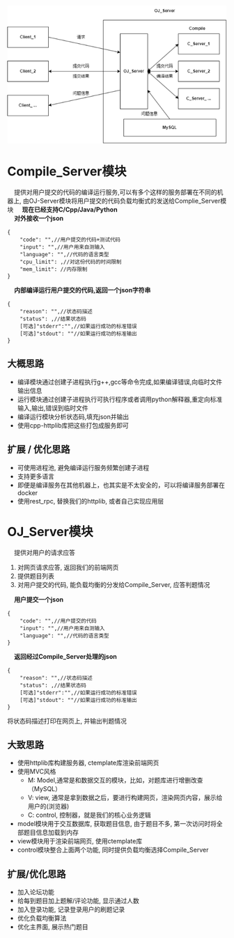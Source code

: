 ![概要](/img/OJ.png "项目概要")  
# Compile_Server模块  
&nbsp;&nbsp;&nbsp;&nbsp;提供对用户提交的代码的编译运行服务,可以有多个这样的服务部署在不同的机器上, 由OJ-Server模块将用户提交的代码负载均衡式的发送给Complie_Server模块
&nbsp;&nbsp;&nbsp;&nbsp;**现在已经支持C/Cpp/Java/Python**  
&nbsp;&nbsp;&nbsp;&nbsp;**对外接收一个json**
``` json5
{  
    "code": "",//用户提交的代码+测试代码
    "input": "",//用户用来自测输入
    "language": "",//代码的语言类型
    "cpu_limit": ,//对这份代码的时间限制  
    "mem_limit": //内存限制  
}
```
&nbsp;&nbsp;&nbsp;&nbsp;**内部编译运行用户提交的代码,返回一个json字符串**
``` json5
{  
    "reason": "",//状态码描述  
    "status": ,//结果状态码
    [可选]"stderr":"",//如果运行成功的标准错误  
    [可选]"stdout": ""//如果运行成功的标准输出  
}  
```
## 大概思路
- 编译模块通过创建子进程执行g++,gcc等命令完成,如果编译错误,向临时文件输出信息  
- 运行模块通过创建子进程执行可执行程序或者调用python解释器,重定向标准输入,输出,错误到临时文件  
- 编译运行模块分析状态码,填充json并输出  
- 使用cpp-httplib库把这些打包成服务即可
## 扩展 / 优化思路
- 可使用进程池, 避免编译运行服务频繁创建子进程
- 支持更多语言
- 即便是编译服务在其他机器上，也其实是不太安全的，可以将编译服务部署在docker
- 使用rest_rpc, 替换我们的httplib, 或者自己实现应用层
# OJ_Server模块
&nbsp;&nbsp;&nbsp;&nbsp;提供对用户的请求应答
1. 对网页请求应答, 返回我们的前端网页
2. 提供题目列表
3. 对用户提交的代码, 能负载均衡的分发给Compile_Server, 应答判题情况

&nbsp;&nbsp;&nbsp;&nbsp;**用户提交一个json**
``` json5
{  
    "code": "",//用户提交的代码  
    "input": "",//用户用来自测输入
    "language": "",//代码的语言类型
}
```
&nbsp;&nbsp;&nbsp;&nbsp;**返回经过Compile_Server处理的json**
``` json5
{  
    "reason": "",//状态码描述  
    "status": ,//结果状态码
    [可选]"stderr":"",//如果运行成功的标准错误  
    [可选]"stdout": ""//如果运行成功的标准输出  
}  
```
将状态码描述打印在网页上, 并输出判题情况
## 大致思路
- 使用httplib库构建服务器, ctemplate库渲染前端网页
- 使用MVC风格
    - M: Model,通常是和数据交互的模块，比如，对题库进行增删改查（MySQL）
    - V: view, 通常是拿到数据之后，要进行构建网页，渲染网页内容，展示给用户的(浏览器)
    - C: control, 控制器，就是我们的核心业务逻辑
- model模块用于交互数据库, 获取题目信息, 由于题目不多, 第一次访问时将全部题目信息加载到内存
- view模块用于渲染前端网页, 使用ctemplate库
- control模块整合上面两个功能, 同时提供负载均衡选择Compile_Server
## 扩展/优化思路
- 加入论坛功能
- 给每到题目加上题解/评论功能, 显示通过人数
- 加入登录功能, 记录登录用户的刷题记录
- 优化负载均衡算法
- 优化主界面, 展示热门题目







